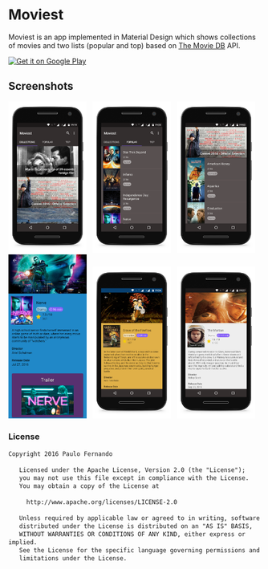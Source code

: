 # Moviest
Moviest is an app implemented in Material Design which shows collections of movies and two lists (popular and top) based on <a href="https://www.themoviedb.org/">The Movie DB</a> API.

<a href="https://play.google.com/store/apps/details?id=br.net.paulofernando.moviest">
<img alt="Get it on Google Play" src="http://steverichey.github.io/google-play-badge-svg/img/en_get.svg" />
</a>

## Screenshots

<img src="https://github.com/paulofernando/moviest/blob/master/screenshots/collections.png" width="31%" />
&nbsp;
<img src="https://github.com/paulofernando/moviest/blob/master/screenshots/lists.png" width="31%" />
&nbsp;
<img src="https://github.com/paulofernando/moviest/blob/master/screenshots/collection.png" width="31%" />

<img src="https://github.com/paulofernando/moviest/blob/master/screenshots/details-full.png" width="31%" />
&nbsp;
<img src="https://github.com/paulofernando/moviest/blob/master/screenshots/details-1.png" width="31%" />
&nbsp;
<img src="https://github.com/paulofernando/moviest/blob/master/screenshots/details-2.png" width="31%" />


### License


```
Copyright 2016 Paulo Fernando

   Licensed under the Apache License, Version 2.0 (the "License");
   you may not use this file except in compliance with the License.
   You may obtain a copy of the License at

     http://www.apache.org/licenses/LICENSE-2.0

   Unless required by applicable law or agreed to in writing, software
   distributed under the License is distributed on an "AS IS" BASIS,
   WITHOUT WARRANTIES OR CONDITIONS OF ANY KIND, either express or implied.
   See the License for the specific language governing permissions and
   limitations under the License.
```
